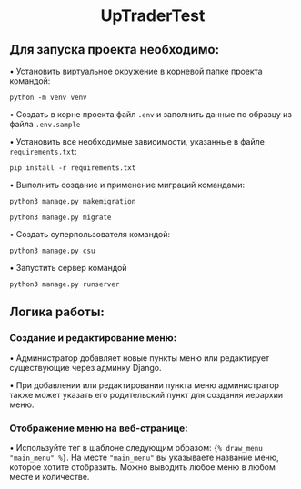 <h1 align="center">UpTraderTest</a> 
<h2 align="left">Для запуска проекта необходимо:</h2>
  
• Установить виртуальное окружение в корневой папке проекта командой:
```shell
python -m venv venv
```

• Создать в корне проекта файл ```.env``` и заполнить данные по образцу из файла ```.env.sample```

• Установить все необходимые зависимости, указанные в файле ```requirements.txt```:
```shell
pip install -r requirements.txt
```
• Выполнить создание и применение миграций командами:
```shell
python3 manage.py makemigration
```
```shell
python3 manage.py migrate
```
   
• Создать суперпользователя командой:
```shell
python3 manage.py csu
```

• Запустить сервер командой
```shell
python3 manage.py runserver
```

<h2 align="left">Логика работы:</h2>
<h3 align="left">Создание и редактирование меню:</h3>
• Администратор добавляет новые пункты меню или редактирует существующие через админку Django.

• При добавлении или редактировании пункта меню администратор также может указать его родительский пункт для создания иерархии меню.
<h3 align="left">Отображение меню на веб-странице:</h3>
  
• Используйте тег в шаблоне следующим образом: ```{% draw_menu "main_menu" %}```. На месте ```"main_menu"``` вы указываете название меню, которое хотите отобразить. Можно выводить любое меню в любом месте и количестве. 
